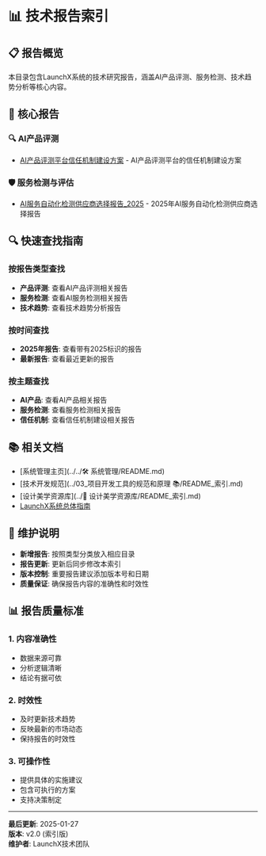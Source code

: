 # 📊 技术报告索引

## 📋 报告概览

本目录包含LaunchX系统的技术研究报告，涵盖AI产品评测、服务检测、技术趋势分析等核心内容。

## 🎯 核心报告

### 🔍 AI产品评测
- [AI产品评测平台信任机制建设方案](./AI产品评测平台信任机制建设方案.md) - AI产品评测平台的信任机制建设方案

### 🛡️ 服务检测与评估
- [AI服务自动化检测供应商选择报告_2025](./AI服务自动化检测供应商选择报告_2025.md) - 2025年AI服务自动化检测供应商选择报告

## 🔍 快速查找指南

### 按报告类型查找
- **产品评测**: 查看AI产品评测相关报告
- **服务检测**: 查看AI服务检测相关报告
- **技术趋势**: 查看技术趋势分析报告

### 按时间查找
- **2025年报告**: 查看带有2025标识的报告
- **最新报告**: 查看最近更新的报告

### 按主题查找
- **AI产品**: 查看AI产品相关报告
- **服务检测**: 查看服务检测相关报告
- **信任机制**: 查看信任机制建设相关报告

## 📚 相关文档

- [系统管理主页](../../🛠️ 系统管理/README.md)
- [技术开发规范](../03_项目开发工具的规范和原理 📚/README_索引.md)
- [设计美学资源库](../🎨 设计美学资源库/README_索引.md)
- [LaunchX系统总体指南](../../📖LaunchX系统总体指南.md)

## 🔄 维护说明

- **新增报告**: 按照类型分类放入相应目录
- **报告更新**: 更新后同步修改本索引
- **版本控制**: 重要报告建议添加版本号和日期
- **质量保证**: 确保报告内容的准确性和时效性

## 📊 报告质量标准

### 1. **内容准确性**
- 数据来源可靠
- 分析逻辑清晰
- 结论有据可依

### 2. **时效性**
- 及时更新技术趋势
- 反映最新的市场动态
- 保持报告的时效性

### 3. **可操作性**
- 提供具体的实施建议
- 包含可执行的方案
- 支持决策制定

---
**最后更新**: 2025-01-27  
**版本**: v2.0 (索引版)  
**维护者**: LaunchX技术团队
